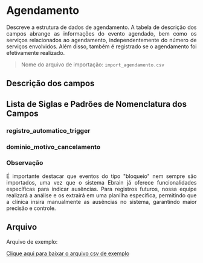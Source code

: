 # Agendamento

<p align="justify"> 
Descreve a estrutura de dados de agendamento. A tabela de descrição dos campos abrange as informações do evento agendado, bem como os serviços relacionados ao agendamento, independentemente do número de serviços envolvidos. Além disso, também é registrado se o agendamento foi efetivamente realizado.
 </p>

> Nome do arquivo de importação: `import_agendamento.csv`

## Descrição dos campos

[](tables/campos.md ':include')

## Lista de Siglas e Padrões de Nomenclatura dos Campos

### registro_automatico_trigger

[](tables/registro_automatico_trigger.md ':include')

### dominio_motivo_cancelamento

[](tables/dominio_motivo_cancelamento.md ':include')


### Observação
<p align="justify"> 
É importante destacar que eventos do tipo "bloqueio" nem sempre são importados, uma vez que o sistema Ebrain já oferece funcionalidades específicas para indicar ausências. Para registros futuros, nossa equipe realizará a análise e os extrairá em uma planilha específica, permitindo que a clínica insira manualmente as ausências no sistema, garantindo maior precisão e controle.
</p> 

## Arquivo
<p align="justify">Arquivo de exemplo:</p>

[Clique aqui para baixar o arquivo csv de exemplo](documentacao/view_agendamento/import_agendamento.csv ':ignore')
